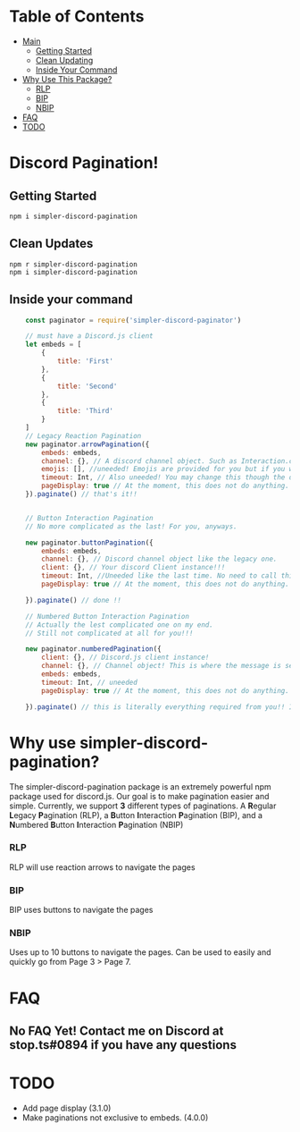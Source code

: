 # Table of Contents
- [Main](#discord-pagination)
  - [Getting Started](#getting-started)
  - [Clean Updating](#clean-updates)
  - [Inside Your Command](#inside-your-command)
- [Why Use This Package?](#why-use-simpler-discord-pagination)
  - [RLP](#RLP)
  - [BIP](#BIP)
  - [NBIP](#NBIP)
- [FAQ](#FAQ)
- [TODO](#TODO)

# Discord Pagination!
## Getting Started
```
npm i simpler-discord-pagination
```
## Clean Updates
```
npm r simpler-discord-pagination
npm i simpler-discord-pagination
```
## Inside your command
```js
    const paginator = require('simpler-discord-paginator')

    // must have a Discord.js client
    let embeds = [
        {
            title: 'First'
        },
        {
            title: 'Second'
        },
        {
            title: 'Third'
        }
    ]
    // Legacy Reaction Pagination
    new paginator.arrowPagination({
        embeds: embeds,
        channel: {}, // A discord channel object. Such as Interaction.channel or Message.channel
        emojis: [], //uneeded! Emojis are provided for you but if you wish to change them you can. Maximum two.
        timeout: Int, // Also uneeded! You may change this though the default is 60 seconds.
        pageDisplay: true // At the moment, this does not do anything. Basically, it will add a page number to the bottom of your embed.
    }).paginate() // that's it!!


    // Button Interaction Pagination
    // No more complicated as the last! For you, anyways.

    new paginator.buttonPagination({
        embeds: embeds,
        channel: {}, // Discord channel object like the legacy one.
        client: {}, // Your discord Client instance!!! 
        timeout: Int, //Uneeded like the last time. No need to call this at all other than to change the amount of time before buttons cease collecting.
        pageDisplay: true // At the moment, this does not do anything. Basically, it will add a page number to the bottom of your embed.

    }).paginate() // done !!

    // Numbered Button Interaction Pagination
    // Actually the lest complicated one on my end. 
    // Still not complicated at all for you!!!

    new paginator.numberedPagination({
        client: {}, // Discord.js client instance!
        channel: {}, // Channel object! This is where the message is sent btw.
        embeds: embeds,
        timeout: Int, // uneeded
        pageDisplay: true // At the moment, this does not do anything. Basically, it will add a page number to the bottom of your embed.

    }).paginate() // this is literally everything required from you!! I handle the rest.
```
# Why use simpler-discord-pagination?
The simpler-discord-pagination package is an extremely powerful npm package used for discord.js. Our goal is to make pagination easier and simple. 
Currently, we support **3** different types of paginations. A **R**egular **L**egacy **P**agination (RLP), a **B**utton **I**nteraction **P**agination (BIP),
and a **N**umbered **B**utton **I**nteraction **P**agination (NBIP)
### RLP
RLP will use reaction arrows to navigate the pages
### BIP
BIP uses buttons to navigate the pages
### NBIP 
Uses up to 10 buttons to navigate the pages. Can be used to easily and quickly go from Page 3 > Page 7.
# FAQ
## No FAQ Yet! Contact me on Discord at stop.ts#0894 if you have any questions
# TODO 
 - Add page display (3.1.0)
 - Make paginations not exclusive to embeds. (4.0.0)